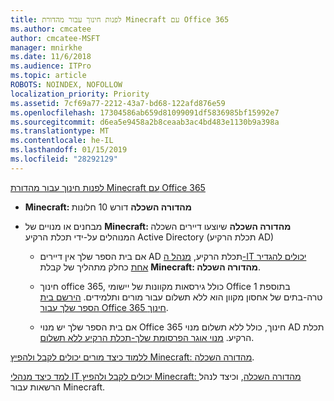 ```yaml
---
title: לפנות חינוך עבור מהדורת Minecraft עם Office 365
ms.author: cmcatee
author: cmcatee-MSFT
manager: mnirkhe
ms.date: 11/6/2018
ms.audience: ITPro
ms.topic: article
ROBOTS: NOINDEX, NOFOLLOW
localization_priority: Priority
ms.assetid: 7cf69a77-2212-43a7-bd68-122afd876e59
ms.openlocfilehash: 17304586ab659d81099091df5836985bf15992e7
ms.sourcegitcommit: d6ea5e9458a2b8ceaab3ac4bd483e1130b9a398a
ms.translationtype: MT
ms.contentlocale: he-IL
ms.lasthandoff: 01/15/2019
ms.locfileid: "28292129"
---
```

[לפנות חינוך עבור מהדורת Minecraft עם Office 365](https://docs.microsoft.com/en-us/education/windows/get-minecraft-for-education)
  
- **Minecraft: מהדורה השכלה** דורש 10 חלונות 
    
- מבחנים או מנויים של **Minecraft: מהדורה השכלה** שיוצעו דיירים השכלה המנוהלים על-ידי תכלת הרקיע Active Directory (תכלת הרקיע AD) 
    
  - אם בית הספר שלך אין דיירים AD תכלת הרקיע, [מנהל ה-IT יכולים להגדיר אחת](https://docs.microsoft.com/en-us/education/windows/school-get-minecraft) כחלק מתהליך של קבלת **Minecraft: מהדורה השכלה**.
    
  - חינוך office 365, כולל גירסאות מקוונות של יישומי Office בתוספת 1 טרה-בתים של אחסון מקוון הוא ללא תשלום עבור מורים ותלמידים. [הירשם בית הספר שלך עבור Office 365 חינוך](https://products.office.com/academic/office-365-education-plan).
    
  - אם בית הספר שלך יש מנוי Office 365 חינוך, כולל ללא תשלום מנוי AD תכלת הרקיע. [מנוי אוגר הפרסומת שלך-תכלת הרקיע ללא תשלום](https://msdn.microsoft.com/library/windows/hardware/mt703369%28v=vs.85%29.aspx).
    
[ללמוד כיצד מורים יכולים לקבל ולהפיץ Minecraft: מהדורה השכלה](https://docs.microsoft.com/en-us/education/windows/teacher-get-minecraft).
  
[למד כיצד מנהלי IT יכולים לקבל ולהפיץ Minecraft: מהדורה השכלה](https://docs.microsoft.com/en-us/education/windows/school-get-minecraft), וכיצד לנהל הרשאות עבור Minecraft.
  

